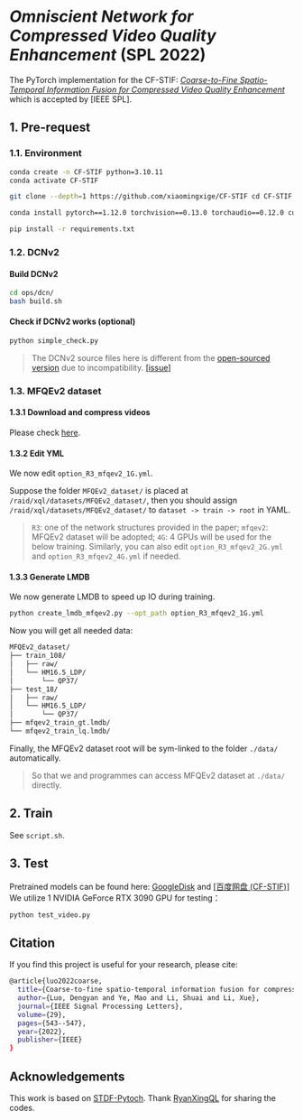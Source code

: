 ﻿# *Omniscient Network for Compressed Video Quality Enhancement* (SPL 2022)
The PyTorch implementation for the CF-STIF: *[Coarse-to-Fine Spatio-Temporal Information Fusion for Compressed Video Quality Enhancement](https://drive.google.com/file/d/1RlFVFvP-VUMXgbbUHjLAmWarl4sEuCUR/view)* which is accepted by [IEEE SPL].
## 1. Pre-request
### 1.1. Environment
```bash
conda create -n CF-STIF python=3.10.11
conda activate CF-STIF

git clone --depth=1 https://github.com/xiaomingxige/CF-STIF cd CF-STIF

conda install pytorch==1.12.0 torchvision==0.13.0 torchaudio==0.12.0 cudatoolkit=11.3 -c pytorch

pip install -r requirements.txt
```
### 1.2. DCNv2
#### Build DCNv2

```bash
cd ops/dcn/
bash build.sh
```
#### Check if DCNv2 works (optional)

```bash
python simple_check.py
```
> The DCNv2 source files here is different from the [open-sourced version](https://github.com/chengdazhi/Deformable-Convolution-V2-PyTorch) due to incompatibility. [[issue]](https://github.com/open-mmlab/mmediting/issues/84#issuecomment-644974315)

### 1.3. MFQEv2 dataset
#### 1.3.1 Download and compress videos
Please check [here](https://github.com/ryanxingql/mfqev2.0/wiki/MFQEv2-Dataset).
#### 1.3.2 Edit YML

We now edit `option_R3_mfqev2_1G.yml`.

Suppose the folder `MFQEv2_dataset/` is placed at `/raid/xql/datasets/MFQEv2_dataset/`, then you should assign `/raid/xql/datasets/MFQEv2_dataset/` to `dataset -> train -> root` in YAML.

> `R3`: one of the network structures provided in the paper; 
`mfqev2`: MFQEv2 dataset will be adopted; 
> `4G`: 4 GPUs will be used for the below training. 
> Similarly, you can also edit `option_R3_mfqev2_2G.yml` and `option_R3_mfqev2_4G.yml` if needed.

#### 1.3.3 Generate LMDB

We now generate LMDB to speed up IO during training.

```bash
python create_lmdb_mfqev2.py --opt_path option_R3_mfqev2_1G.yml
```
Now you will get all needed data:

```txt
MFQEv2_dataset/
├── train_108/
│   ├── raw/
│   └── HM16.5_LDP/
│       └── QP37/
├── test_18/
│   ├── raw/
│   └── HM16.5_LDP/
│       └── QP37/
├── mfqev2_train_gt.lmdb/
└── mfqev2_train_lq.lmdb/
```

Finally, the MFQEv2 dataset root will be sym-linked to the folder `./data/` automatically.

> So that we and programmes can access MFQEv2 dataset at `./data/` directly.
## 2. Train
See `script.sh`.
## 3. Test

Pretrained models can be found here: [GoogleDisk](https://github.com/ryanxingql/stdf-pytorch/releases) and [[百度网盘 (CF-STIF)]](https://pan.baidu.com/s/1I-c95lJYLNmIQALzqelWYA)
We utilize 1 NVIDIA GeForce RTX 3090 GPU for testing：

```bash
python test_video.py
```
## Citation
If you find this project is useful for your research, please cite:

```bash
@article{luo2022coarse,
  title={Coarse-to-fine spatio-temporal information fusion for compressed video quality enhancement},
  author={Luo, Dengyan and Ye, Mao and Li, Shuai and Li, Xue},
  journal={IEEE Signal Processing Letters},
  volume={29},
  pages={543--547},
  year={2022},
  publisher={IEEE}
}
```
## Acknowledgements
This work is based on [STDF-Pytoch](https://github.com/ryanxingql/stdf-pytorch). Thank [RyanXingQL](https://github.com/RyanXingQL) for sharing the codes.
